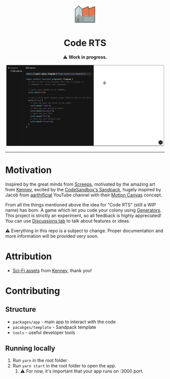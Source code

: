 <p align="center">
    <img src=".github/logo.png" width="64" alt="Code RTS" style="image-rendering: pixelated;"/>
</p>
<h1 align="center">Code RTS</h1>
<p align="center">⚠️ <b>Work in progress.</b></p>
<p align="center">
    <img src=".github/preview.png" alt="Code RTS preview"/>
</p>

---

# Motivation

Inspired by the great minds from [Screeps](https://screeps.com/), motivated by the amazing art from [Kenney](https://kenney.nl/), excited by the [CodeSandbox's Sandpack](https://github.com/codesandbox/sandpack), hugely inspired by Jacob from [aarthificial](https://www.youtube.com/c/aarthificial)
YouTube channel with their [Motion Canvas](https://www.youtube.com/watch?v=WTUafAwrunE) concept.

From all the things mentioned above the idea for "Code RTS" (still a WIP name)  has born. A game which let you code your colony using [Generators](https://developer.mozilla.org/en-US/docs/Web/JavaScript/Reference/Global_Objects/Generator).
This project is strictly an experiment, so all feedback is highly appreciated! You can use [Discussions tab](https://github.com/jog1t/code-rts/discussions) to talk about features or ideas.

⚠️ Everything in this repo is a subject to change. Proper documentation and more information will be provided very soon.

# Attribution

- [Sci-Fi assets](https://kenney.nl/assets/sci-fi-rts) from [Kenney](https://kenney.nl/), thank you!

# Contributing

## Structure

- `packages/app` - main app to interact with the code
- `pacakges/template` - Sandpack template
- `tools` - useful developer tools

## Running locally

1. Run `yarn` in the root folder
2. Run `yarn start` in the root folder to open the app.
   1. ⚠️ For now, it's important that your app runs on :3000 port.
